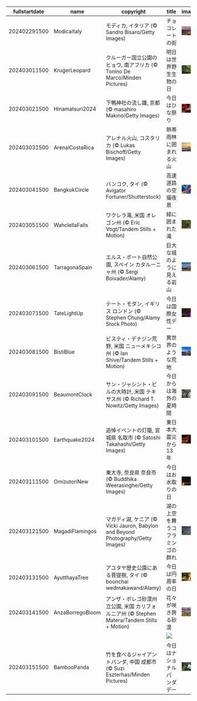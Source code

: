 |fullstartdate|name|copyright|title|image|
|--|--|--|--|--|
202402291500|ModicaItaly|モディカ, イタリア (© Sandro Bisaro/Getty Images)|チョコレートの街|![](/ja-JP/2024/03/202402291500ModicaItaly.jpg)|
202403011500|KrugerLeopard|クルーガー国立公園のヒョウ, 南アフリカ (© Tonino De Marco/Minden Pictures)|明日は世界野生生物の日|![](/ja-JP/2024/03/202403011500KrugerLeopard.jpg)|
202403021500|Hinamatsuri2024|下鴨神社の流し雛, 京都 (© masahiro Makino/Getty Images)|今日はひな祭り|![](/ja-JP/2024/03/202403021500Hinamatsuri2024.jpg)|
202403031500|ArenalCostaRica|アレナル火山, コスタリカ (© Lukas Bischoff/Getty Images)|熱帯雨林に囲まれる火山|![](/ja-JP/2024/03/202403031500ArenalCostaRica.jpg)|
202403041500|BangkokCircle|バンコク, タイ (© Avigator Fortuner/Shutterstock)|高速道路の空撮夜景|![](/ja-JP/2024/03/202403041500BangkokCircle.jpg)|
202403051500|WahclellaFalls|ワクレラ滝, 米国 オレゴン州 (© Eric Vogt/Tandem Stills + Motion)|緑に囲まれた滝|![](/ja-JP/2024/03/202403051500WahclellaFalls.jpg)|
202403061500|TarragonaSpain|エルス・ポート自然公園, スペイン カタルーニャ州 (© Sergi Boixader/Alamy)|巨大な城のように見える岩山|![](/ja-JP/2024/03/202403061500TarragonaSpain.jpg)|
202403071500|TateLightUp|テート・モダン, イギリス ロンドン (© Stephen Chung/Alamy Stock Photo)|今日は国際女性デー|![](/ja-JP/2024/03/202403071500TateLightUp.jpg)|
202403081500|BistiBlue|ビスティ・デナジン荒野, 米国 ニューメキシコ州 (© Ian Shive/Tandem Stills + Motion)|異世界のような荒地|![](/ja-JP/2024/03/202403081500BistiBlue.jpg)|
202403091500|BeaumontClock|サン・ジャシント・ビルの大時計, 米国 テキサス州 (© Richard T. Nowitz/Getty Images)|今日からは海外の夏時間|![](/ja-JP/2024/03/202403091500BeaumontClock.jpg)|
202403101500|Earthquake2024|追悼イベントの灯籠, 宮城県 名取市 (© Satoshi Takahashi/Getty Images)|東日本大震災から 13 年|![](/ja-JP/2024/03/202403101500Earthquake2024.jpg)|
202403111500|OmizutoriNew|東大寺, 奈良県 奈良市 (© Buddhika Weerasinghe/Getty Images)|今日はお水取りの日|![](/ja-JP/2024/03/202403111500OmizutoriNew.jpg)|
202403121500|MagadiFlamingos|マガディ湖, ケニア (© Vicki Jauron, Babylon and Beyond Photography/Getty Images)|湖の上空を舞うコフラミンゴの群れ|![](/ja-JP/2024/03/202403121500MagadiFlamingos.jpg)|
202403131500|AyutthayaTree|アユタヤ歴史公園にある菩提樹, タイ (© boonchai wedmakawand/Alamy)|今日は円周率の日|![](/ja-JP/2024/03/202403131500AyutthayaTree.jpg)|
202403141500|AnzaBorregoBloom|アンザ・ボレゴ砂漠州立公園, 米国 カリフォルニア州 (© Stephen Matera/Tandem Stills + Motion)|花々が咲き誇る砂漠|![](/ja-JP/2024/03/202403141500AnzaBorregoBloom.jpg)|
||||![](/ja-JP/2024/03/.jpg)|
202403151500|BambooPanda|竹を食べるジャイアントパンダ, 中国 成都市 (© Suzi Eszterhas/Minden Pictures)|今日はナショナルパンダデー|![](/ja-JP/2024/03/202403151500BambooPanda.jpg)|
